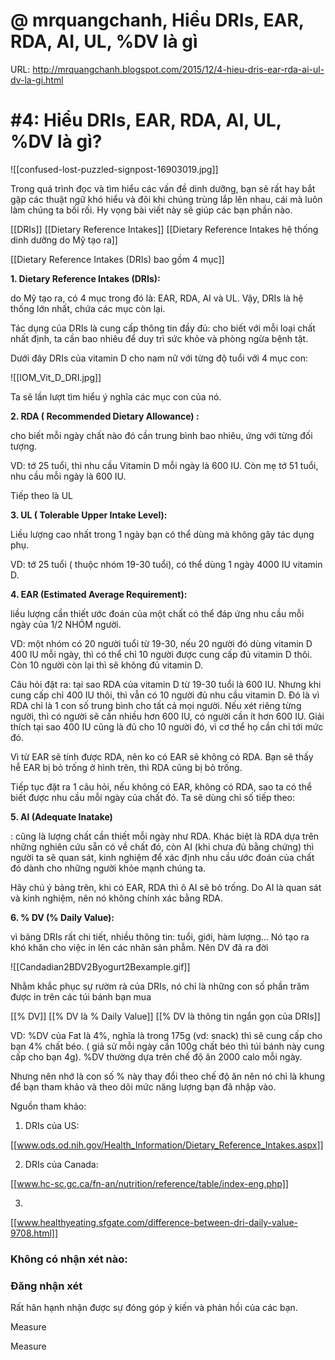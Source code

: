 # @ mrquangchanh, Hiểu DRIs, EAR, RDA, AI, UL, %DV là gì

URL: http://mrquangchanh.blogspot.com/2015/12/4-hieu-dris-ear-rda-ai-ul-dv-la-gi.html

# #4: Hiểu DRIs, EAR, RDA, AI, UL, %DV là gì?

![[confused-lost-puzzled-signpost-16903019.jpg]]

Trong quá trình đọc và tìm hiểu các vấn đề dinh dưỡng, bạn sẽ rất hay bắt gặp các thuật ngữ khó hiểu và đôi khi chúng trùng lắp lên nhau, cái mà luôn làm chúng ta bối rối. Hy vọng bài viết này sẽ giúp các bạn phần nào.

[[DRIs]] 
[[Dietary Reference Intakes]] 
[[Dietary Reference Intakes hệ thống dinh dưỡng do Mỹ tạo ra]] 

[[Dietary Reference Intakes (DRIs) bao gồm 4 mục]] 

**1. Dietary Reference Intakes (DRIs):**

do Mỹ tạo ra, có 4 mục trong đó là: EAR, RDA, AI và UL. Vậy, DRIs là hệ thống lớn nhất, chứa các mục còn lại.

Tác dụng của DRIs là cung cấp thông tin đầy đủ: cho biết với mỗi loại chất nhất định, ta cần bao nhiêu để duy trì sức khỏe và phòng ngừa bệnh tật.

Dưới đây DRIs của vitamin D cho nam nữ với từng độ tuổi với 4 mục con:

![[IOM_Vit_D_DRI.jpg]]

Ta sẽ lần lượt tìm hiểu ý nghĩa các mục con của nó.

**2. RDA ( Recommended Dietary Allowance) :**

cho biết mỗi ngày chất nào đó cần trung bình bao nhiêu, ứng với từng đối tượng.

VD: tớ 25 tuổi, thì nhu cầu Vitamin D mỗi ngày là 600 IU. Còn mẹ tớ 51 tuổi, nhu cầu mỗi ngày là 600 IU.

Tiếp theo là UL

**3. UL ( Tolerable Upper Intake Level):**

Liều lượng cao nhất trong 1 ngày bạn có thể dùng mà không gây tác dụng phụ.

VD: tớ 25 tuổi ( thuộc nhóm 19-30 tuổi), có thể dùng 1 ngày 4000 IU vitamin D.

**4. EAR (Estimated Average Requirement):**

liều lượng cần thiết ước đoán của một chất có thể đáp ứng nhu cầu mỗi ngày của 1/2 NHÓM người.

VD: một nhóm có 20 người tuổi từ 19-30, nếu 20 người đó dùng vitamin D 400 IU mỗi ngày, thì có thể chỉ 10 người được cung cấp đủ vitamin D thôi. Còn 10 người còn lại thì sẽ không đủ vitamin D.

Câu hỏi đặt ra: tại sao RDA của vitamin D từ 19-30 tuổi là 600 IU. Nhưng khi cung cấp chỉ 400 IU thôi, thì vẫn có 10 người đủ nhu cầu vitamin D. Đó là vì RDA chỉ là 1 con số trung bình cho tất cả mọi người. Nếu xét riêng từng người, thì có người sẽ cần nhiều hơn 600 IU, có người cần ít hơn 600 IU. Giải thích tại sao 400 IU cũng là đủ cho 10 người đó, vì cơ thể họ cần chỉ tới mức đó.

Vì từ EAR sẽ tính được RDA, nên ko có EAR sẽ không có RDA. Bạn sẽ thấy hễ EAR bị bỏ trống ở hình trên, thì RDA cũng bị bỏ trống.

Tiếp tục đặt ra 1 câu hỏi, nếu không có EAR, không có RDA, sao ta có thể biết được nhu cầu mỗi ngày của chất đó. Ta sẽ dùng chỉ số tiếp theo:

**5. AI (Adequate Inatake)**

: cũng là lượng chất cần thiết mỗi ngày như RDA. Khác biệt là RDA dựa trên những nghiên cứu sẵn có về chất đó, còn AI (khi chưa đủ bằng chứng) thì người ta sẽ quan sát, kinh nghiệm để xác định nhu cầu ước đoán của chất đó dành cho những người khỏe mạnh chúng ta.

Hãy chú ý bảng trên, khi có EAR, RDA thì ô AI sẽ bỏ trống. Do AI là quan sát và kinh nghiệm, nên nó không chính xác bằng RDA.

**6. % DV (% Daily Value):**

vì bảng DRIs rất chi tiết, nhiều thông tin: tuổi, giới, hàm lượng... Nó tạo ra khó khăn cho việc in lên các nhãn sản phẫm. Nên DV đã ra đời

![[Candadian2BDV2Byogurt2Bexample.gif]]

Nhằm khắc phục sự rườm rà của DRIs, nó chỉ là những con số phần trăm được in trên các túi bánh bạn mua

[[% DV]] 
[[% DV là % Daily Value]] 
[[% DV là thông tin ngắn gọn của DRIs]] 

VD: %DV của Fat là 4%, nghĩa là trong 175g (vd: snack) thì sẽ cung cấp cho bạn 4% chất béo. ( giả sử mỗi ngày cần 100g chất béo thì túi bánh này cung cấp cho bạn 4g). %DV thường dựa trên chế độ ăn 2000 calo mỗi ngày.

Nhưng nên nhớ là con số % này thay đổi theo chế độ ăn nên nó chỉ là khung để bạn tham khảo và theo dõi mức năng lượng bạn đã nhập vào.

Nguồn tham khảo:

1. DRIs của US:

[[www.ods.od.nih.gov/Health_Information/Dietary_Reference_Intakes.aspx]]

2. DRIs của Canada:

[[www.hc-sc.gc.ca/fn-an/nutrition/reference/table/index-eng.php]]

3.

[[www.healthyeating.sfgate.com/difference-between-dri-daily-value-9708.html]]

### Không có nhận xét nào:

### Đăng nhận xét

Rất hân hạnh nhận được sự đóng góp ý kiến và phản hồi của các bạn.

Measure

Measure